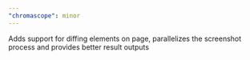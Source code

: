 ```yaml
---
"chromascope": minor
---
```


Adds support for diffing elements on page, parallelizes the screenshot process and provides better result outputs
